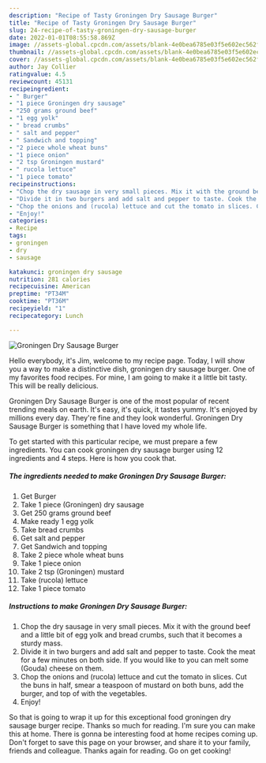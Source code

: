 ```yaml
---
description: "Recipe of Tasty Groningen Dry Sausage Burger"
title: "Recipe of Tasty Groningen Dry Sausage Burger"
slug: 24-recipe-of-tasty-groningen-dry-sausage-burger
date: 2022-01-01T08:55:58.869Z
image: //assets-global.cpcdn.com/assets/blank-4e0bea6785e03f5e602ec562f230caae08da540cada707380b4fe1bbebba43da.png
thumbnail: //assets-global.cpcdn.com/assets/blank-4e0bea6785e03f5e602ec562f230caae08da540cada707380b4fe1bbebba43da.png
cover: //assets-global.cpcdn.com/assets/blank-4e0bea6785e03f5e602ec562f230caae08da540cada707380b4fe1bbebba43da.png
author: Jay Collier
ratingvalue: 4.5
reviewcount: 45131
recipeingredient:
- " Burger"
- "1 piece Groningen dry sausage"
- "250 grams ground beef"
- "1 egg yolk"
- " bread crumbs"
- " salt and pepper"
- " Sandwich and topping"
- "2 piece whole wheat buns"
- "1 piece onion"
- "2 tsp Groningen mustard"
- " rucola lettuce"
- "1 piece tomato"
recipeinstructions:
- "Chop the dry sausage in very small pieces. Mix it with the ground beef and a little bit of egg yolk and bread crumbs, such that it becomes a sturdy mass."
- "Divide it in two burgers and add salt and pepper to taste. Cook the meat for  a few minutes on both side. If you would like to you can melt some (Gouda) cheese on them."
- "Chop the onions and (rucola) lettuce and cut the tomato in slices. Cut the buns in half, smear a teaspoon of mustard on both buns, add the burger, and top of with the vegetables."
- "Enjoy!"
categories:
- Recipe
tags:
- groningen
- dry
- sausage

katakunci: groningen dry sausage 
nutrition: 281 calories
recipecuisine: American
preptime: "PT34M"
cooktime: "PT36M"
recipeyield: "1"
recipecategory: Lunch

---
```



![Groningen Dry Sausage Burger](//assets-global.cpcdn.com/assets/blank-4e0bea6785e03f5e602ec562f230caae08da540cada707380b4fe1bbebba43da.png)

Hello everybody, it's Jim, welcome to my recipe page. Today, I will show you a way to make a distinctive dish, groningen dry sausage burger. One of my favorites food recipes. For mine, I am going to make it a little bit tasty. This will be really delicious.



Groningen Dry Sausage Burger is one of the most popular of recent trending meals on earth. It's easy, it's quick, it tastes yummy. It's enjoyed by millions every day. They're fine and they look wonderful. Groningen Dry Sausage Burger is something that I have loved my whole life.


To get started with this particular recipe, we must prepare a few ingredients. You can cook groningen dry sausage burger using 12 ingredients and 4 steps. Here is how you cook that.

<!--inarticleads1-->

##### The ingredients needed to make Groningen Dry Sausage Burger:

1. Get  Burger
1. Take 1 piece (Groningen) dry sausage
1. Get 250 grams ground beef
1. Make ready 1 egg yolk
1. Take  bread crumbs
1. Get  salt and pepper
1. Get  Sandwich and topping
1. Take 2 piece whole wheat buns
1. Take 1 piece onion
1. Take 2 tsp (Groningen) mustard
1. Take  (rucola) lettuce
1. Take 1 piece tomato




<!--inarticleads2-->

##### Instructions to make Groningen Dry Sausage Burger:

1. Chop the dry sausage in very small pieces. Mix it with the ground beef and a little bit of egg yolk and bread crumbs, such that it becomes a sturdy mass.
1. Divide it in two burgers and add salt and pepper to taste. Cook the meat for  a few minutes on both side. If you would like to you can melt some (Gouda) cheese on them.
1. Chop the onions and (rucola) lettuce and cut the tomato in slices. Cut the buns in half, smear a teaspoon of mustard on both buns, add the burger, and top of with the vegetables.
1. Enjoy!




So that is going to wrap it up for this exceptional food groningen dry sausage burger recipe. Thanks so much for reading. I'm sure you can make this at home. There is gonna be interesting food at home recipes coming up. Don't forget to save this page on your browser, and share it to your family, friends and colleague. Thanks again for reading. Go on get cooking!
